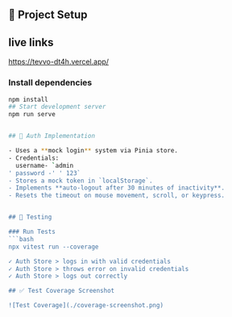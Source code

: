 ## 🚀 Project Setup

## live links 

https://tevvo-dt4h.vercel.app/

### Install dependencies
```bash
npm install
## Start development server
npm run serve


## 🔐 Auth Implementation

- Uses a **mock login** system via Pinia store.
- Credentials: 
  username- `admin 
' password -' ' 123`
- Stores a mock token in `localStorage`.
- Implements **auto-logout after 30 minutes of inactivity**.
- Resets the timeout on mouse movement, scroll, or keypress.


## 🧪 Testing

### Run Tests
```bash
npx vitest run --coverage

✓ Auth Store > logs in with valid credentials
✓ Auth Store > throws error on invalid credentials
✓ Auth Store > logs out correctly

## ✅ Test Coverage Screenshot

![Test Coverage](./coverage-screenshot.png)
